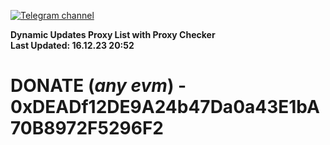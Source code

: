 [![Telegram channel](https://img.shields.io/endpoint?url=https://runkit.io/damiankrawczyk/telegram-badge/branches/master?url=https://t.me/n4z4v0d)](https://t.me/n4z4v0d) 

**Dynamic Updates Proxy List with Proxy Checker**  
**Last Updated: 16.12.23 20:52**

# DONATE (_any evm_) - 0xDEADf12DE9A24b47Da0a43E1bA70B8972F5296F2
